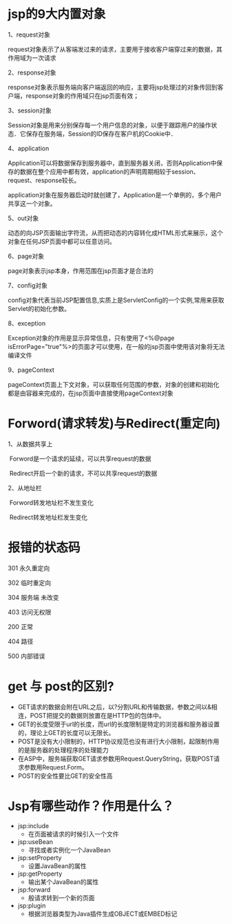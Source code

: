 # jsp的9大内置对象

1、request对象

request对象表示了从客端发过来的请求，主要用于接收客户端穿过来的数据，其作用域为一次请求

2、response对象

response对象表示服务端向客户端返回的响应，主要将jsp处理过的对象传回到客户端，response对象的作用域只在jsp页面有效；

3、session对象

Session对象是用来分别保存每一个用户信息的对象，以便于跟踪用户的操作状态．它保存在服务端，Session的ID保存在客户机的Cookie中．

4、application

Application可以将数据保存到服务器中，直到服务器关闭，否则Application中保存的数据在整个应用中都有效，application的声明周期相较于session、request、response较长。

application对象在服务器启动时就创建了，Application是一个单例的，多个用户共享这一个对象。

5、out对象

动态的向JSP页面输出字符流，从而把动态的内容转化成HTML形式来展示，这个对象在任何JSP页面中都可以任意访问。

6、page对象

page对象表示jsp本身，作用范围在jsp页面才是合法的

7、config对象

config对象代表当前JSP配置信息,实质上是ServletConfig的一个实例,常用来获取Servlet的初始化参数。

8、exception

Exception对象的作用是显示异常信息，只有使用了<%@page isErrorPage="true"%>的页面才可以使用，在一般的jsp页面中使用该对象将无法编译文件

9、pageContext

pageContext页面上下文对象，可以获取任何范围的参数，对象的创建和初始化都是由容器来完成的，在jsp页面中直接使用pageContext对象



# **Forword(请求转发)与Redirect(重定向)**	

1、从数据共享上

​      Forword是一个请求的延续，可以共享request的数据

​      Redirect开启一个新的请求，不可以共享request的数据

2、从地址栏

​      Forword转发地址栏不发生变化

​      Redirect转发地址栏发生变化

# 报错的状态码

 301 永久重定向

 302 临时重定向

 304 服务端 未改变

 403 访问无权限

 200 正常

 404 路径

 500 内部错误

# get 与 post的区别?

* GET请求的数据会附在URL之后，以?分割URL和传输数据，参数之间以&相连，POST把提交的数据则放置在是HTTP包的包体中。
* GET的长度受限于url的长度，而url的长度限制是特定的浏览器和服务器设置的，理论上GET的长度可以无限长。
* POST是没有大小限制的，HTTP协议规范也没有进行大小限制，起限制作用的是服务器的处理程序的处理能力
* 在ASP中，服务端获取GET请求参数用Request.QueryString，获取POST请求参数用Request.Form。
* POST的安全性要比GET的安全性高

# Jsp有哪些动作？作用是什么？

* jsp:include
  * 在页面被请求的时候引入一个文件
* jsp:useBean
  * 寻找或者实例化一个JavaBean
* jsp:setProperty
  * 设置JavaBean的属性
* jsp:getProperty
  * 输出某个JavaBean的属性
* jsp:forward
  * 殷请求转到一个新的页面
* jsp:plugin
  * 根据浏览器类型为Java插件生成OBJECT或EMBED标记

 

 

 

 



